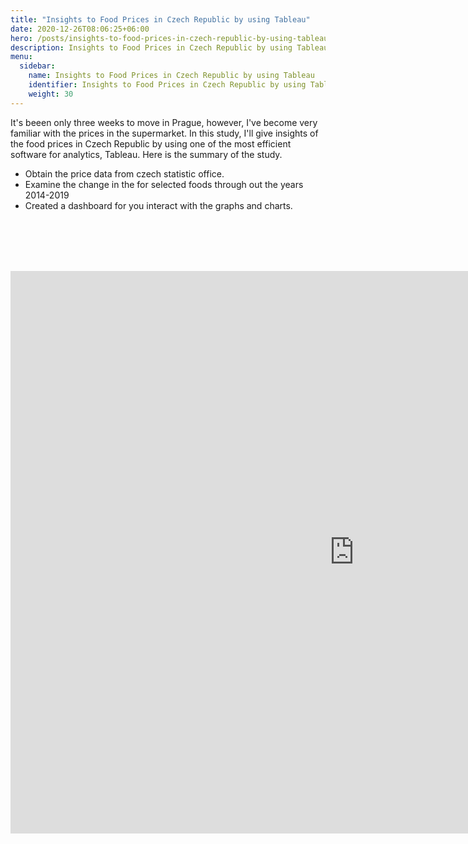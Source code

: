 ```yaml
---
title: "Insights to Food Prices in Czech Republic by using Tableau"
date: 2020-12-26T08:06:25+06:00
hero: /posts/insights-to-food-prices-in-czech-republic-by-using-tableau/tableau.jpg
description: Insights to Food Prices in Czech Republic by using Tableau
menu:
  sidebar:
    name: Insights to Food Prices in Czech Republic by using Tableau
    identifier: Insights to Food Prices in Czech Republic by using Tableau
    weight: 30
---
```

It's beeen only three weeks to move in Prague, however, I've become very familiar with the prices in the supermarket. In this study, I'll give insights of the food prices in Czech Republic by using one of the most efficient software for analytics, Tableau. Here is the summary of the study.

- Obtain the price data from czech statistic office.
- Examine the change in the for selected foods through out the years 2014-2019
- Created a dashboard for you interact with the graphs and charts.

<br/><br/>
<br/><br/>
 <iframe seamless frameborder="0" src="https://public.tableau.com/views/InsightofFoodPricesinCzechRepublicbyUsingTableau1100x800/Story1?:showVizHome=no&:embed=true"
 width="1100" height="900"></iframe>
